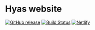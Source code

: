 # Hyas website

[![GitHub release](https://img.shields.io/github/release/h-enk/gethyas.com.svg?style=flat-square)](https://github.com/h-enk/gethyas.com/releases)
[![Build Status](https://img.shields.io/travis/h-enk/gethyas.com.svg?style=flat-square)](https://travis-ci.org/github/h-enk/gethyas.com)
[![Netlify](https://img.shields.io/netlify/33fb6ec8-d314-4695-bbb6-2b3c1b665cbf?style=flat-square)](https://gethyas.com/)
